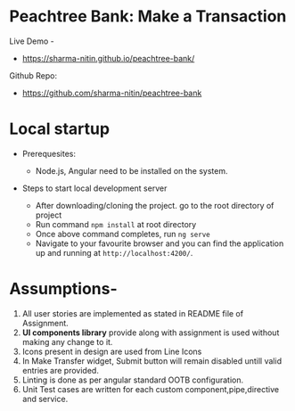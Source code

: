 # Peachtree Bank: Make a Transaction

Live Demo -
 - https://sharma-nitin.github.io/peachtree-bank/

Github Repo:
   - https://github.com/sharma-nitin/peachtree-bank 


# Local startup

 - Prerequesites:
   - Node.js, Angular need to be installed on the system.
 
 - Steps to start local development server
   - After downloading/cloning the project. go to the root directory of project
   - Run command `npm install` at root directory
   - Once above command completes, run `ng serve`
   - Navigate to your favourite browser and you can find the application up and running at `http://localhost:4200/`.

# Assumptions-
 1. All user stories are implemented as stated in README file of Assignment.
 2. __UI components library__ provide along with assignment is used without making any change to it.
 3. Icons present in design are used from Line Icons
 4. In Make Transfer widget, Submit button will remain disabled untill valid entries are provided.
 5. Linting is done as per angular standard OOTB configuration.
 6. Unit Test cases are written for each custom component,pipe,directive and service.

